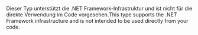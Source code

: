 <span data-ttu-id="3d034-101">Dieser Typ unterstützt die .NET Framework-Infrastruktur und ist nicht für die direkte Verwendung im Code vorgesehen.</span><span class="sxs-lookup"><span data-stu-id="3d034-101">This type supports the .NET Framework infrastructure and is not intended to be used directly from your code.</span></span>